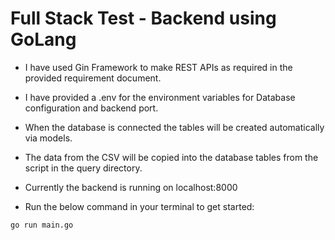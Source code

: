 # Full Stack Test - Backend using GoLang

- I have used Gin Framework to make REST APIs as required in the provided requirement document. 

- I have provided a .env for the environment variables for Database configuration and backend port.

- When the database is connected the tables will be created automatically via models.

- The data from the CSV will be copied into the database tables from the script in the query directory.

- Currently the backend is running on localhost:8000

- Run the below command in your terminal to get started:

```
go run main.go
```


